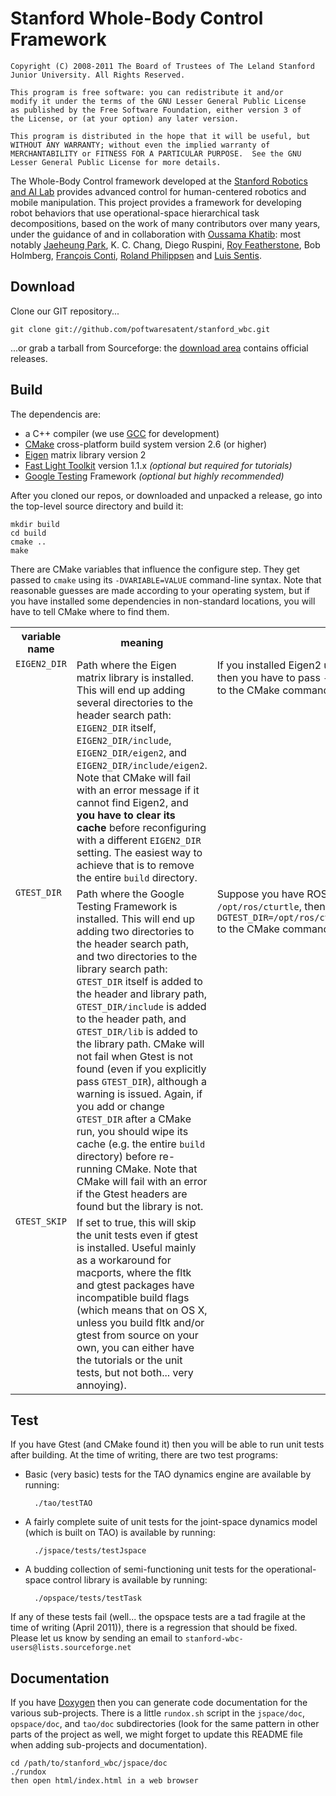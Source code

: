 Stanford Whole-Body Control Framework
=====================================

    Copyright (C) 2008-2011 The Board of Trustees of The Leland Stanford Junior University. All Rights Reserved.

    This program is free software: you can redistribute it and/or
    modify it under the terms of the GNU Lesser General Public License
    as published by the Free Software Foundation, either version 3 of
    the License, or (at your option) any later version.

    This program is distributed in the hope that it will be useful, but
    WITHOUT ANY WARRANTY; without even the implied warranty of
    MERCHANTABILITY or FITNESS FOR A PARTICULAR PURPOSE.  See the GNU
    Lesser General Public License for more details.
    

The Whole-Body Control framework developed at the [Stanford Robotics
and AI Lab][] provides advanced control for human-centered robotics
and mobile manipulation.  This project provides a framework for
developing robot behaviors that use operational-space hierarchical
task decompositions, based on the work of many contributors over many
years, under the guidance of and in collaboration with [Oussama
Khatib][]: most notably [Jaeheung Park][], K. C. Chang, Diego Ruspini,
[Roy Featherstone][], Bob Holmberg, [François Conti][], [Roland
Philippsen][] and [Luis Sentis][].

[Stanford Robotics and AI Lab]: http://ai.stanford.edu/groups/manips/
[Oussama Khatib]: http://cs.stanford.edu/groups/manips/people/oussama-khatib
[Jaeheung Park]: http://plaza4.snu.ac.kr/~park73/wiki/index.php5/People
[Roy Featherstone]: http://users.cecs.anu.edu.au/~roy/
[François Conti]: http://cs.stanford.edu/groups/manips/people/francois-conti
[Roland Philippsen]: http://cs.stanford.edu/groups/manips/people/roland-philippsen
[Luis Sentis]: http://www.me.utexas.edu/directory/faculty/sentis/luis/


Download
--------

Clone our GIT repository...

    git clone git://github.com/poftwaresatent/stanford_wbc.git

...or grab a tarball from Sourceforge: the [download area][] contains
official releases.

[download area]: http://sourceforge.net/projects/stanford-wbc/files/


Build
-----

The dependencis are:

* a C++ compiler (we use [GCC][] for development)
* [CMake][] cross-platform build system version 2.6 (or higher)
* [Eigen][] matrix library version 2 
* [Fast Light Toolkit][fltk] version 1.1.x _(optional but required for tutorials)_
* [Google Testing][gtest] Framework _(optional but highly recommended)_

[gcc]: http://gcc.gnu.org/
[cmake]: http://www.cmake.org/
[eigen]: http://eigen.tuxfamily.org/
[fltk]: http://www.fltk.org/
[gtest]: http://code.google.com/p/googletest/

After you cloned our repos, or downloaded and unpacked a release, go
into the top-level source directory and build it:

    mkdir build
    cd build
    cmake ..
    make

There are CMake variables that influence the configure step. They get
passed to `cmake` using its `-DVARIABLE=VALUE` command-line
syntax. Note that reasonable guesses are made according to your
operating system, but if you have installed some dependencies in
non-standard locations, you will have to tell CMake where to find
them.

<table>
 <tr><th>variable name</th><th>meaning</th><th>example</th></tr>
 <tr>
  <td valign="top"><code>EIGEN2_DIR</code></td>
  <td valign="top">Path where the Eigen matrix library is installed. This will end
      up adding several directories to the header search path:
      <code>EIGEN2_DIR</code> itself, <code>EIGEN2_DIR/include</code>,
      <code>EIGEN2_DIR/eigen2</code>, and
      <code>EIGEN2_DIR/include/eigen2</code>.  Note that CMake will fail
      with an error message if it cannot find Eigen2, and <strong>you
      have to clear its cache</strong> before reconfiguring with a
      different <code>EIGEN2_DIR</code> setting. The easiest way to
      achieve that is to remove the entire <code>build</code> directory.</td>
  <td valign="top">If you installed Eigen2 underneath <code>/home/toto/eigen2</code>,
      then you have to pass <code>-DEIGEN2_DIR=/home/toto/eigen2</code>
      to the CMake command.</td>
 </tr>
 <tr>
  <td valign="top"><code>GTEST_DIR</code></td>
  <td valign="top">Path where the Google Testing Framework is installed. This will
      end up adding two directories to the header search path, and two
      directories to the library search path: <code>GTEST_DIR</code>
      itself is added to the header and library path,
      <code>GTEST_DIR/include</code> is added to the header path, and
      <code>GTEST_DIR/lib</code> is added to the library path.  CMake
      will not fail when Gtest is not found (even if you explicitly
      pass <code>GTEST_DIR</code>), although a warning is issued. Again,
      if you add or change <code>GTEST_DIR</code> after a CMake run, you
      should wipe its cache (e.g. the entire <code>build</code>
      directory) before re-running CMake. Note that CMake will fail
      with an error if the Gtest headers are found but the library is
      not.</td>
  <td valign="top">Suppose you have ROS cturtle installed underneath
      <code>/opt/ros/cturtle</code>, then all you have to do is pass
      <code>-DGTEST_DIR=/opt/ros/cturtle/ros/3rdparty/gtest/gtest</code>
      to the CMake command for Stanford-WBC.</td>
 </tr>
 <tr>
  <td valign="top"><code>GTEST_SKIP</code></td>
  <td valign="top">If set to true, this will skip the unit tests even
      if gtest is installed.  Useful mainly as a workaround for
      macports, where the fltk and gtest packages have incompatible
      build flags (which means that on OS X, unless you build fltk
      and/or gtest from source on your own, you can either have the
      tutorials or the unit tests, but not both... very
      annoying).</td>
  <td valign="top">&nbsp;</td>
 </tr>
</table>


Test
----

If you have Gtest (and CMake found it) then you will be able to run
unit tests after building. At the time of writing, there are two test
programs:

* Basic (very basic) tests for the TAO dynamics engine are available
  by running:

        ./tao/testTAO

* A fairly complete suite of unit tests for the joint-space dynamics
  model (which is built on TAO) is available by running:

        ./jspace/tests/testJspace

* A budding collection of semi-functioning unit tests for the
  operational-space control library is available by running:

        ./opspace/tests/testTask

If any of these tests fail (well... the opspace tests are a tad
fragile at the time of writing (April 2011)), there is a regression
that should be fixed. Please let us know by sending an email to
`stanford-wbc-users@lists.sourceforge.net`


Documentation
-------------

If you have [Doxygen][] then you can generate code documentation for
the various sub-projects. There is a little `rundox.sh` script in the
`jspace/doc`, `opspace/doc`, and `tao/doc` subdirectories (look for the same pattern
in other parts of the project as well, we might forget to update this
README file when adding sub-projects and documentation).

    cd /path/to/stanford_wbc/jspace/doc
    ./rundox
    then open html/index.html in a web browser

[doxygen]: http://doxygen.org/
